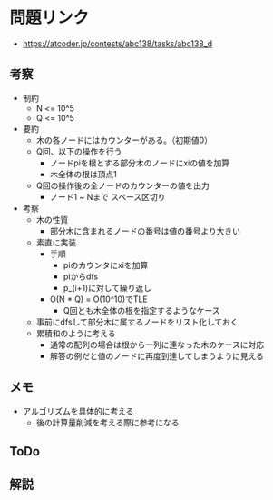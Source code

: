 # 問題リンク
- https://atcoder.jp/contests/abc138/tasks/abc138_d

## 考察
- 制約
    - N <= 10^5
    - Q <= 10^5
- 要約
    - 木の各ノードにはカウンターがある。（初期値0）
    - Q回、以下の操作を行う
        - ノードpiを根とする部分木のノードにxiの値を加算
        - 木全体の根は頂点1
    - Q回の操作後の全ノードのカウンターの値を出力
        - ノード1 ~ Nまで スペース区切り
- 考察
    - 木の性質
        - 部分木に含まれるノードの番号は値の番号より大きい
    - 素直に実装
        - 手順
            - piのカウンタにxiを加算
            - piからdfs
            - p_(i+1)に対して繰り返し
        - O(N * Q) = O(10^10)でTLE
            - Q回とも木全体の根を指定するようなケース
    - 事前にdfsして部分木に属するノードをリスト化しておく
    - 累積和のように考える
        - 通常の配列の場合は根から一列に連なった木のケースに対応
        - 解答の例だと値のノードに再度到達してしまうように見える

## メモ
- アルゴリズムを具体的に考える
    - 後の計算量削減を考える際に参考になる

## ToDo

## 解説